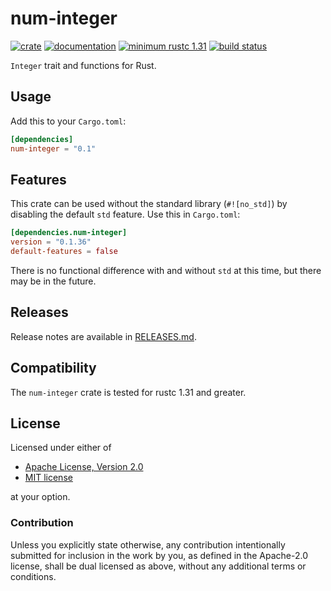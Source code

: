 # num-integer

[![crate](https://img.shields.io/crates/v/num-integer.svg)](https://crates.io/crates/num-integer)
[![documentation](https://docs.rs/num-integer/badge.svg)](https://docs.rs/num-integer)
[![minimum rustc 1.31](https://img.shields.io/badge/rustc-1.31+-red.svg)](https://rust-lang.github.io/rfcs/2495-min-rust-version.html)
[![build status](https://github.com/rust-num/num-integer/workflows/master/badge.svg)](https://github.com/rust-num/num-integer/actions)

`Integer` trait and functions for Rust.

## Usage

Add this to your `Cargo.toml`:

```toml
[dependencies]
num-integer = "0.1"
```

## Features

This crate can be used without the standard library (`#![no_std]`) by disabling
the default `std` feature. Use this in `Cargo.toml`:

```toml
[dependencies.num-integer]
version = "0.1.36"
default-features = false
```

There is no functional difference with and without `std` at this time, but
there may be in the future.

## Releases

Release notes are available in [RELEASES.md](RELEASES.md).

## Compatibility

The `num-integer` crate is tested for rustc 1.31 and greater.

## License

Licensed under either of

- [Apache License, Version 2.0](http://www.apache.org/licenses/LICENSE-2.0)
- [MIT license](http://opensource.org/licenses/MIT)

at your option.

### Contribution

Unless you explicitly state otherwise, any contribution intentionally submitted
for inclusion in the work by you, as defined in the Apache-2.0 license, shall be
dual licensed as above, without any additional terms or conditions.
